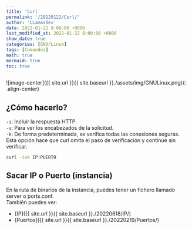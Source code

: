 ```yaml
---
title: 'Curl'
permalink: '/20220122/Curl/'
author: 'LLamasDev'
date: 2022-01-22 8:00:00 +0800
last_modified_at: 2022-01-22 8:00:00 +0800
show_date: true
categories: [GNU/Linux]
tags: [Comandos]
math: true
mermaid: true
toc: true
---
```


![image-center]({{ site.url }}{{ site.baseurl }}./assets/img/GNULinux.png){: .align-center}

## ¿Cómo hacerlo?

`-i`: Incluir la respuesta HTTP.  
`-v`: Para ver los encabezados de la solicitud.  
`-k`: De forma predeterminada, se verifica todas las conexiones seguras. Esta opción hace que curl omita el paso de verificación y continúe sin verificar.
```bash
curl -ivk IP:PUERTO
```

## Sacar IP o Puerto (instancia)

En la ruta de binarios de la instancia, puedes tener un fichero llamado server o ports.conf.  
También puedes ver:
- [IP]({{ site.url }}{{ site.baseurl }}./20220618/IP/)
- [Puertos]({{ site.url }}{{ site.baseurl }}./20220219/Puertos/)